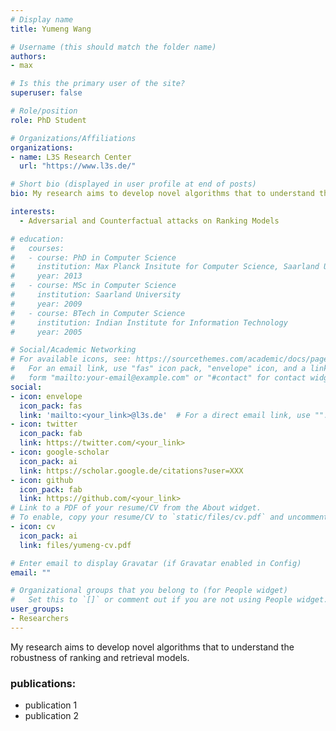 ```yaml
---
# Display name
title: Yumeng Wang

# Username (this should match the folder name)
authors:
- max

# Is this the primary user of the site?
superuser: false

# Role/position
role: PhD Student

# Organizations/Affiliations
organizations:
- name: L3S Research Center
  url: "https://www.l3s.de/"

# Short bio (displayed in user profile at end of posts)
bio: My research aims to develop novel algorithms that to understand the robustness of ranking and retrieval models.

interests: 
  - Adversarial and Counterfactual attacks on Ranking Models

# education:
#   courses:
#   - course: PhD in Computer Science
#     institution: Max Planck Insitute for Computer Science, Saarland University
#     year: 2013
#   - course: MSc in Computer Science
#     institution: Saarland University
#     year: 2009
#   - course: BTech in Computer Science
#     institution: Indian Institute for Information Technology
#     year: 2005

# Social/Academic Networking
# For available icons, see: https://sourcethemes.com/academic/docs/page-builder/#icons
#   For an email link, use "fas" icon pack, "envelope" icon, and a link in the
#   form "mailto:your-email@example.com" or "#contact" for contact widget.
social:
- icon: envelope
  icon_pack: fas
  link: 'mailto:<your_link>@l3s.de'  # For a direct email link, use "".
- icon: twitter
  icon_pack: fab
  link: https://twitter.com/<your_link>
- icon: google-scholar
  icon_pack: ai
  link: https://scholar.google.de/citations?user=XXX
- icon: github
  icon_pack: fab
  link: https://github.com/<your_link>
# Link to a PDF of your resume/CV from the About widget.
# To enable, copy your resume/CV to `static/files/cv.pdf` and uncomment the lines below.
- icon: cv
  icon_pack: ai
  link: files/yumeng-cv.pdf

# Enter email to display Gravatar (if Gravatar enabled in Config)
email: ""

# Organizational groups that you belong to (for People widget)
#   Set this to `[]` or comment out if you are not using People widget.
user_groups:
- Researchers
---
```

My research aims to develop novel algorithms that to understand the robustness of ranking and retrieval models.



### publications:
- publication 1
- publication 2
